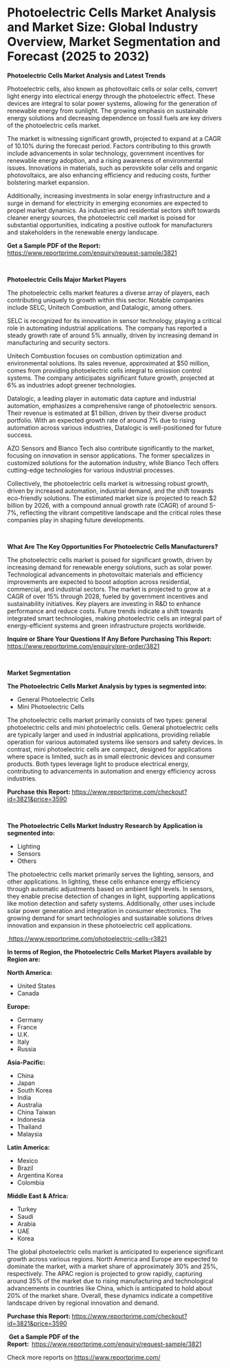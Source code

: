 <p><h1>Photoelectric Cells Market Analysis and Market Size: Global Industry Overview, Market Segmentation and Forecast (2025 to 2032)</h1></p><p><strong>Photoelectric Cells Market Analysis and Latest Trends</strong></p>
<p><p>Photoelectric cells, also known as photovoltaic cells or solar cells, convert light energy into electrical energy through the photoelectric effect. These devices are integral to solar power systems, allowing for the generation of renewable energy from sunlight. The growing emphasis on sustainable energy solutions and decreasing dependence on fossil fuels are key drivers of the photoelectric cells market.</p><p>The market is witnessing significant growth, projected to expand at a CAGR of 10.10% during the forecast period. Factors contributing to this growth include advancements in solar technology, government incentives for renewable energy adoption, and a rising awareness of environmental issues. Innovations in materials, such as perovskite solar cells and organic photovoltaics, are also enhancing efficiency and reducing costs, further bolstering market expansion.</p><p>Additionally, increasing investments in solar energy infrastructure and a surge in demand for electricity in emerging economies are expected to propel market dynamics. As industries and residential sectors shift towards cleaner energy sources, the photoelectric cell market is poised for substantial opportunities, indicating a positive outlook for manufacturers and stakeholders in the renewable energy landscape.</p></p>
<p><strong>Get a Sample PDF of the Report:&nbsp;</strong> <a href="https://www.reportprime.com/enquiry/request-sample/3821?utm_campaign=2989&utm_medium=2&utm_source=Github&utm_content=ia&utm_term=18032025&utm_id=photoelectric-cells">https://www.reportprime.com/enquiry/request-sample/3821</a></p>
<p>&nbsp;</p>
<p><strong>Photoelectric Cells Major Market Players</strong></p>
<p><p>The photoelectric cells market features a diverse array of players, each contributing uniquely to growth within this sector. Notable companies include SELC, Unitech Combustion, and Datalogic, among others.</p><p>SELC is recognized for its innovation in sensor technology, playing a critical role in automating industrial applications. The company has reported a steady growth rate of around 5% annually, driven by increasing demand in manufacturing and security sectors.</p><p>Unitech Combustion focuses on combustion optimization and environmental solutions. Its sales revenue, approximated at $50 million, comes from providing photoelectric cells integral to emission control systems. The company anticipates significant future growth, projected at 6% as industries adopt greener technologies.</p><p>Datalogic, a leading player in automatic data capture and industrial automation, emphasizes a comprehensive range of photoelectric sensors. Their revenue is estimated at $1 billion, driven by their diverse product portfolio. With an expected growth rate of around 7% due to rising automation across various industries, Datalogic is well-positioned for future success.</p><p>AZO Sensors and Bianco Tech also contribute significantly to the market, focusing on innovation in sensor applications. The former specializes in customized solutions for the automation industry, while Bianco Tech offers cutting-edge technologies for various industrial processes.</p><p>Collectively, the photoelectric cells market is witnessing robust growth, driven by increased automation, industrial demand, and the shift towards eco-friendly solutions. The estimated market size is projected to reach $2 billion by 2026, with a compound annual growth rate (CAGR) of around 5-7%, reflecting the vibrant competitive landscape and the critical roles these companies play in shaping future developments.</p></p>
<p>&nbsp;</p>
<p><strong>What Are The Key Opportunities For Photoelectric Cells Manufacturers?</strong></p>
<p><p>The photoelectric cells market is poised for significant growth, driven by increasing demand for renewable energy solutions, such as solar power. Technological advancements in photovoltaic materials and efficiency improvements are expected to boost adoption across residential, commercial, and industrial sectors. The market is projected to grow at a CAGR of over 15% through 2028, fueled by government incentives and sustainability initiatives. Key players are investing in R&D to enhance performance and reduce costs. Future trends indicate a shift towards integrated smart technologies, making photoelectric cells an integral part of energy-efficient systems and green infrastructure projects worldwide.</p></p>
<p><strong>Inquire or Share Your Questions If Any Before Purchasing This Report:</strong> <a href="https://www.reportprime.com/enquiry/pre-order/3821?utm_campaign=2989&utm_medium=2&utm_source=Github&utm_content=ia&utm_term=18032025&utm_id=photoelectric-cells">https://www.reportprime.com/enquiry/pre-order/3821</a></p>
<p>&nbsp;</p>
<p><strong>Market Segmentation</strong></p>
<p><strong>The Photoelectric Cells Market Analysis by types is segmented into:</strong></p>
<p><ul><li>General Photoelectric Cells</li><li>Mini Photoelectric Cells</li></ul></p>
<p><p>The photoelectric cells market primarily consists of two types: general photoelectric cells and mini photoelectric cells. General photoelectric cells are typically larger and used in industrial applications, providing reliable operation for various automated systems like sensors and safety devices. In contrast, mini photoelectric cells are compact, designed for applications where space is limited, such as in small electronic devices and consumer products. Both types leverage light to produce electrical energy, contributing to advancements in automation and energy efficiency across industries.</p></p>
<p><strong>Purchase this Report:&nbsp;</strong><a href="https://www.reportprime.com/checkout?id=3821&price=3590&utm_campaign=2989&utm_medium=2&utm_source=Github&utm_content=ia&utm_term=18032025&utm_id=photoelectric-cells">https://www.reportprime.com/checkout?id=3821&price=3590</a></p>
<p>&nbsp;</p>
<p><strong>The Photoelectric Cells Market Industry Research by Application is segmented into:</strong></p>
<p><ul><li>Lighting</li><li>Sensors</li><li>Others</li></ul></p>
<p><p>The photoelectric cells market primarily serves the lighting, sensors, and other applications. In lighting, these cells enhance energy efficiency through automatic adjustments based on ambient light levels. In sensors, they enable precise detection of changes in light, supporting applications like motion detection and safety systems. Additionally, other uses include solar power generation and integration in consumer electronics. The growing demand for smart technologies and sustainable solutions drives innovation and expansion in these photoelectric cell applications.</p></p>
<p><a href="https://www.reportprime.com/photoelectric-cells-r3821?utm_campaign=2989&utm_medium=2&utm_source=Github&utm_content=ia&utm_term=18032025&utm_id=photoelectric-cells">&nbsp;https://www.reportprime.com/photoelectric-cells-r3821</a></p>
<p><strong>In terms of Region, the Photoelectric Cells Market Players available by Region are:</strong></p>
<p>
    <p> <strong> North America: </strong>
        <ul>
            <li>United States</li>
            <li>Canada</li>
        </ul>
        </p> 
    <p> <strong> Europe: </strong>
        <ul>
            <li>Germany</li>
            <li>France</li>
            <li>U.K.</li>
            <li>Italy</li>
            <li>Russia</li>
        </ul>
        </p> 
    <p> <strong> Asia-Pacific: </strong>
        <ul>
            <li>China</li>
            <li>Japan</li>
            <li>South Korea</li>
            <li>India</li>
            <li>Australia</li>
            <li>China Taiwan</li>
            <li>Indonesia</li>
            <li>Thailand</li>
            <li>Malaysia</li>
        </ul>
        </p> 
    <p> <strong> Latin America: </strong>
        <ul>
            <li>Mexico</li>
            <li>Brazil</li>
            <li>Argentina Korea</li>
            <li>Colombia</li>
        </ul>
        </p> 
    <p> <strong> Middle East & Africa: </strong>
        <ul>
            <li>Turkey</li>
            <li>Saudi</li>
            <li>Arabia</li>
            <li>UAE</li>
            <li>Korea</li>
        </ul>
    </p>
    </p>
<p><p>The global photoelectric cells market is anticipated to experience significant growth across various regions. North America and Europe are expected to dominate the market, with a market share of approximately 30% and 25%, respectively. The APAC region is projected to grow rapidly, capturing around 35% of the market due to rising manufacturing and technological advancements in countries like China, which is anticipated to hold about 20% of the market share. Overall, these dynamics indicate a competitive landscape driven by regional innovation and demand.</p></p>
<p><strong>Purchase this Report: </strong><a href="https://www.reportprime.com/checkout?id=3821&price=3590&utm_campaign=2989&utm_medium=2&utm_source=Github&utm_content=ia&utm_term=18032025&utm_id=photoelectric-cells">https://www.reportprime.com/checkout?id=3821&price=3590</a></p>
<p>&nbsp;<strong>Get a Sample PDF of the Report:&nbsp;&nbsp;</strong><a href="https://www.reportprime.com/enquiry/request-sample/3821?utm_campaign=2989&utm_medium=2&utm_source=Github&utm_content=ia&utm_term=18032025&utm_id=photoelectric-cells">https://www.reportprime.com/enquiry/request-sample/3821</a></p>
<p><strong></strong></p>
<p>Check more reports on <a href="https://www.reportprime.com/?utm_campaign=2989&utm_medium=2&utm_source=Github&utm_content=ia&utm_term=18032025&utm_id=photoelectric-cells">https://www.reportprime.com/</a></p>